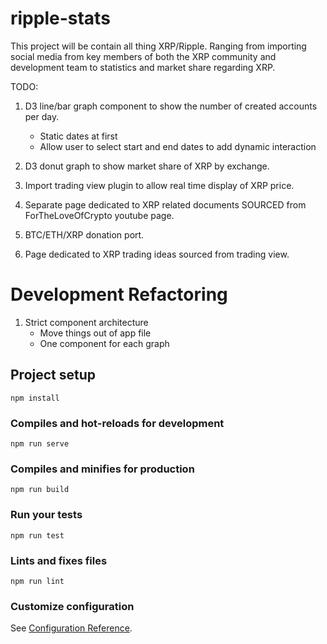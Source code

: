 # ripple-stats


This project will be contain all thing XRP/Ripple.
Ranging from importing social media from key members of both the XRP community and development team to statistics and market share regarding XRP. 

TODO:
1. D3 line/bar graph component to show the number of created accounts per day.
    - Static dates at first
    - Allow user to select start and end dates to add dynamic interaction

2. D3 donut graph to show market share of XRP by exchange. 
    
3. Import trading view plugin to allow real time display of XRP price.
4. Separate page dedicated to XRP related documents SOURCED from ForTheLoveOfCrypto youtube page.

5. BTC/ETH/XRP donation port.
6. Page dedicated to XRP trading ideas sourced from trading view.


# Development Refactoring

1. Strict component architecture 
    - Move things out of app file 
    - One component for each graph 
    



## Project setup
```
npm install
```

### Compiles and hot-reloads for development
```
npm run serve
```

### Compiles and minifies for production
```
npm run build
```

### Run your tests
```
npm run test
```

### Lints and fixes files
```
npm run lint
```

### Customize configuration
See [Configuration Reference](https://cli.vuejs.org/config/).
